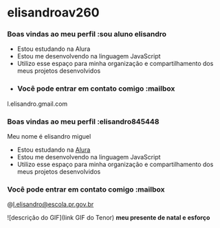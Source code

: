 # elisandroav260
### Boas vindas ao meu perfil :sou aluno elisandro

- Estou estudando na Alura
- Estou me desenvolvendo na linguagem JavaScript
- Utilizo esse espaço para minha organização e compartilhamento dos meus projetos desenvolvidos
- ### Você pode entrar em contato comigo :mailbox

l.elisandro.gmail.com
### Boas vindas ao meu perfil :elisandro845448

Meu nome é elisandro miguel 

- Estou estudando na [Alura](https://www.alura.com.br)
- Estou me desenvolvendo na linguagem JavaScript
- Utilizo esse espaço para minha organização e compartilhamento dos meus projetos desenvolvidos

### Você pode entrar em contato comigo :mailbox

@l.elisandro@escola.pr.gov.br

![descrição do GIF](link GIF do Tenor)
**meu presente de natal e esforço**
